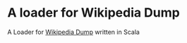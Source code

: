 # A loader for Wikipedia Dump

A Loader for [Wikipedia Dump](https://dumps.wikimedia.org/) written in Scala
